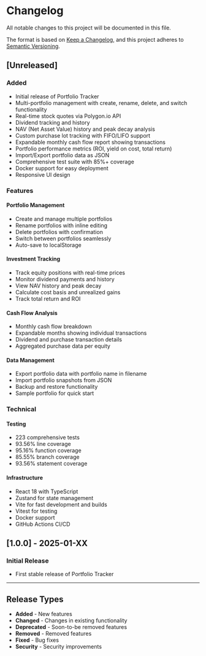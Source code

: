 # Changelog

All notable changes to this project will be documented in this file.

The format is based on [Keep a Changelog](https://keepachangelog.com/en/1.0.0/),
and this project adheres to [Semantic Versioning](https://semver.org/spec/v2.0.0.html).

## [Unreleased]

### Added
- Initial release of Portfolio Tracker
- Multi-portfolio management with create, rename, delete, and switch functionality
- Real-time stock quotes via Polygon.io API
- Dividend tracking and history
- NAV (Net Asset Value) history and peak decay analysis
- Custom purchase lot tracking with FIFO/LIFO support
- Expandable monthly cash flow report showing transactions
- Portfolio performance metrics (ROI, yield on cost, total return)
- Import/Export portfolio data as JSON
- Comprehensive test suite with 85%+ coverage
- Docker support for easy deployment
- Responsive UI design

### Features

#### Portfolio Management
- Create and manage multiple portfolios
- Rename portfolios with inline editing
- Delete portfolios with confirmation
- Switch between portfolios seamlessly
- Auto-save to localStorage

#### Investment Tracking
- Track equity positions with real-time prices
- Monitor dividend payments and history
- View NAV history and peak decay
- Calculate cost basis and unrealized gains
- Track total return and ROI

#### Cash Flow Analysis
- Monthly cash flow breakdown
- Expandable months showing individual transactions
- Dividend and purchase transaction details
- Aggregated purchase data per equity

#### Data Management
- Export portfolio data with portfolio name in filename
- Import portfolio snapshots from JSON
- Backup and restore functionality
- Sample portfolio for quick start

### Technical

#### Testing
- 223 comprehensive tests
- 93.56% line coverage
- 95.16% function coverage
- 85.55% branch coverage
- 93.56% statement coverage

#### Infrastructure
- React 18 with TypeScript
- Zustand for state management
- Vite for fast development and builds
- Vitest for testing
- Docker support
- GitHub Actions CI/CD

## [1.0.0] - 2025-01-XX

### Initial Release
- First stable release of Portfolio Tracker

---

## Release Types

- **Added** - New features
- **Changed** - Changes in existing functionality
- **Deprecated** - Soon-to-be removed features
- **Removed** - Removed features
- **Fixed** - Bug fixes
- **Security** - Security improvements

